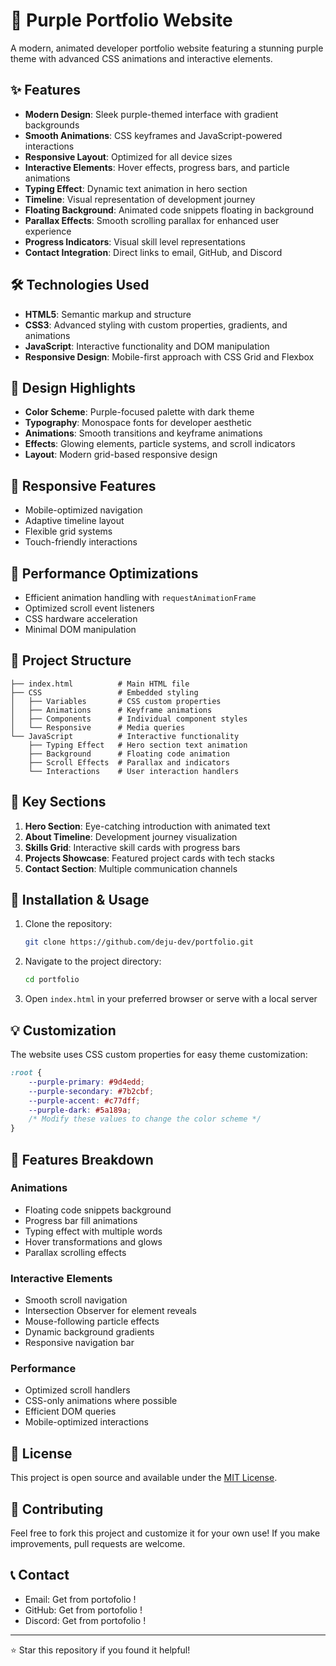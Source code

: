 # 💜 Purple Portfolio Website

A modern, animated developer portfolio website featuring a stunning purple theme with advanced CSS animations and interactive elements.

## ✨ Features

- **Modern Design**: Sleek purple-themed interface with gradient backgrounds
- **Smooth Animations**: CSS keyframes and JavaScript-powered interactions
- **Responsive Layout**: Optimized for all device sizes
- **Interactive Elements**: Hover effects, progress bars, and particle animations
- **Typing Effect**: Dynamic text animation in hero section
- **Timeline**: Visual representation of development journey
- **Floating Background**: Animated code snippets floating in background
- **Parallax Effects**: Smooth scrolling parallax for enhanced user experience
- **Progress Indicators**: Visual skill level representations
- **Contact Integration**: Direct links to email, GitHub, and Discord

## 🛠️ Technologies Used

- **HTML5**: Semantic markup and structure
- **CSS3**: Advanced styling with custom properties, gradients, and animations
- **JavaScript**: Interactive functionality and DOM manipulation
- **Responsive Design**: Mobile-first approach with CSS Grid and Flexbox

## 🎨 Design Highlights

- **Color Scheme**: Purple-focused palette with dark theme
- **Typography**: Monospace fonts for developer aesthetic
- **Animations**: Smooth transitions and keyframe animations
- **Effects**: Glowing elements, particle systems, and scroll indicators
- **Layout**: Modern grid-based responsive design

## 📱 Responsive Features

- Mobile-optimized navigation
- Adaptive timeline layout
- Flexible grid systems
- Touch-friendly interactions

## 🚀 Performance Optimizations

- Efficient animation handling with `requestAnimationFrame`
- Optimized scroll event listeners
- CSS hardware acceleration
- Minimal DOM manipulation

## 📂 Project Structure

```
├── index.html          # Main HTML file
├── CSS                 # Embedded styling
│   ├── Variables       # CSS custom properties
│   ├── Animations      # Keyframe animations
│   ├── Components      # Individual component styles
│   └── Responsive      # Media queries
└── JavaScript          # Interactive functionality
    ├── Typing Effect   # Hero section text animation
    ├── Background      # Floating code animation
    ├── Scroll Effects  # Parallax and indicators
    └── Interactions    # User interaction handlers
```

## 🎯 Key Sections

1. **Hero Section**: Eye-catching introduction with animated text
2. **About Timeline**: Development journey visualization
3. **Skills Grid**: Interactive skill cards with progress bars
4. **Projects Showcase**: Featured project cards with tech stacks
5. **Contact Section**: Multiple communication channels

## 🔧 Installation & Usage

1. Clone the repository:
   ```bash
   git clone https://github.com/deju-dev/portfolio.git
   ```

2. Navigate to the project directory:
   ```bash
   cd portfolio
   ```

3. Open `index.html` in your preferred browser or serve with a local server

## 💡 Customization

The website uses CSS custom properties for easy theme customization:

```css
:root {
    --purple-primary: #9d4edd;
    --purple-secondary: #7b2cbf;
    --purple-accent: #c77dff;
    --purple-dark: #5a189a;
    /* Modify these values to change the color scheme */
}
```

## 🌟 Features Breakdown

### Animations
- Floating code snippets background
- Progress bar fill animations
- Typing effect with multiple words
- Hover transformations and glows
- Parallax scrolling effects

### Interactive Elements
- Smooth scroll navigation
- Intersection Observer for element reveals
- Mouse-following particle effects
- Dynamic background gradients
- Responsive navigation bar

### Performance
- Optimized scroll handlers
- CSS-only animations where possible
- Efficient DOM queries
- Mobile-optimized interactions

## 📄 License

This project is open source and available under the [MIT License](LICENSE).

## 🤝 Contributing

Feel free to fork this project and customize it for your own use! If you make improvements, pull requests are welcome.

## 📞 Contact

- Email: Get from portofolio !
- GitHub: Get from portofolio ! 
- Discord: Get from portofolio ! 

---

⭐ Star this repository if you found it helpful!
